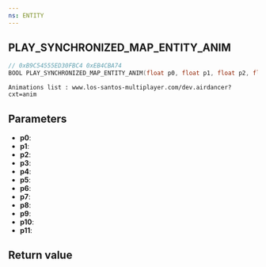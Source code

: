 ```yaml
---
ns: ENTITY
---
```

## PLAY_SYNCHRONIZED_MAP_ENTITY_ANIM

```c
// 0xB9C54555ED30FBC4 0xEB4CBA74
BOOL PLAY_SYNCHRONIZED_MAP_ENTITY_ANIM(float p0, float p1, float p2, float p3, Any p4, Any p5, Any* p6, Any* p7, float p8, float p9, Any p10, float p11);
```

```
Animations list : www.los-santos-multiplayer.com/dev.airdancer?cxt=anim  
```

## Parameters
* **p0**: 
* **p1**: 
* **p2**: 
* **p3**: 
* **p4**: 
* **p5**: 
* **p6**: 
* **p7**: 
* **p8**: 
* **p9**: 
* **p10**: 
* **p11**: 

## Return value
